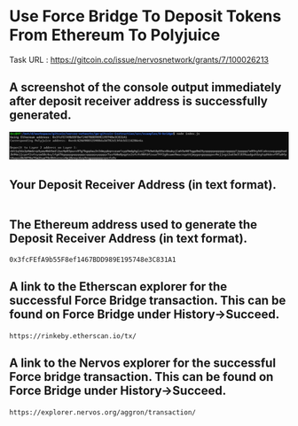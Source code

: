 # Use Force Bridge To Deposit Tokens From Ethereum To Polyjuice

Task URL : https://gitcoin.co/issue/nervosnetwork/grants/7/100026213


## A screenshot of the console output immediately after deposit receiver address is successfully generated.

![Alt text](address-generated.png "address generated")


## Your Deposit Receiver Address (in text format).

```

```

## The Ethereum address used to generate the Deposit Receiver Address (in text format).

```
0x3fcFEfA9b55F8ef1467BDD989E195748e3C831A1
```

## A link to the Etherscan explorer for the successful Force Bridge transaction. This can be found on Force Bridge under History→Succeed.

```
https://rinkeby.etherscan.io/tx/
```


## A link to the Nervos explorer for the successful Force bridge transaction. This can be found on Force Bridge under History→Succeed.

```
https://explorer.nervos.org/aggron/transaction/
```


